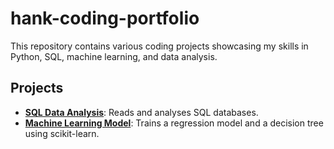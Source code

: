 # hank-coding-portfolio
This repository contains various coding projects showcasing my skills in Python, SQL, machine learning, and data analysis.


## Projects
- **[SQL Data Analysis](project1_data_analysis/)**: Reads and analyses SQL databases.
- **[Machine Learning Model](project2_machine_learning/)**: Trains a regression model and a decision tree using scikit-learn.
